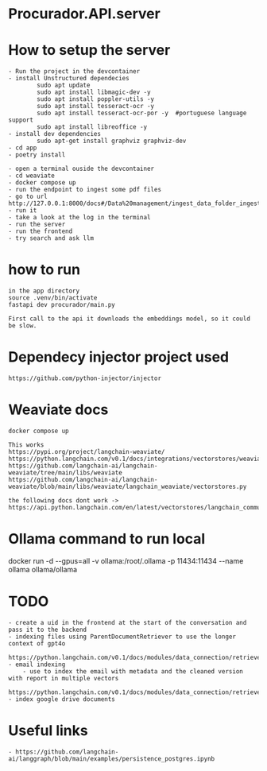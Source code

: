 # Procurador.API.server

# How to setup the server
    - Run the project in the devcontainer
    - install Unstructured dependecies
            sudo apt update
            sudo apt install libmagic-dev -y
            sudo apt install poppler-utils -y
            sudo apt install tesseract-ocr -y
            sudo apt install tesseract-ocr-por -y  #portuguese language support
            sudo apt install libreoffice -y
    - install dev dependencies
            sudo apt-get install graphviz graphviz-dev  
    - cd app
    - poetry install

    - open a terminal ouside the devcontainer
    - cd weaviate
    - docker compose up
    - run the endpoint to ingest some pdf files
    - go to url http://127.0.0.1:8000/docs#/Data%20management/ingest_data_folder_ingest_data_folder__post
    - run it
    - take a look at the log in the terminal
    - run the server
    - run the frontend
    - try search and ask llm


# how to run
    in the app directory
    source .venv/bin/activate
    fastapi dev procurador/main.py

    First call to the api it downloads the embeddings model, so it could be slow.

# Dependecy injector project used
    https://github.com/python-injector/injector
    
# Weaviate docs
    
    docker compose up

    This works
    https://pypi.org/project/langchain-weaviate/
    https://python.langchain.com/v0.1/docs/integrations/vectorstores/weaviate/
    https://github.com/langchain-ai/langchain-weaviate/tree/main/libs/weaviate
    https://github.com/langchain-ai/langchain-weaviate/blob/main/libs/weaviate/langchain_weaviate/vectorstores.py

    the following docs dont work ->   https://api.python.langchain.com/en/latest/vectorstores/langchain_community.vectorstores.weaviate.Weaviate.html 

# Ollama command to run local

docker run -d --gpus=all -v ollama:/root/.ollama -p 11434:11434 --name ollama ollama/ollama


# TODO
    - create a uid in the frontend at the start of the conversation and pass it to the backend
    - indexing files using ParentDocumentRetriever to use the longer context of gpt4o
        https://python.langchain.com/v0.1/docs/modules/data_connection/retrievers/parent_document_retriever/
    - email indexing
        - use to index the email with metadata and the cleaned version with report in multiple vectors
            https://python.langchain.com/v0.1/docs/modules/data_connection/retrievers/multi_vector/ 
    - index google drive documents
    
    
# Useful links
    - https://github.com/langchain-ai/langgraph/blob/main/examples/persistence_postgres.ipynb


